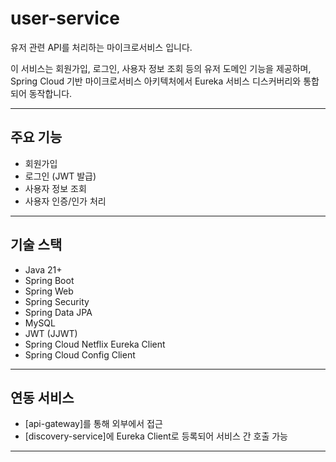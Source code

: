 # user-service

유저 관련 API를 처리하는 마이크로서비스 입니다.

이 서비스는 회원가입, 로그인, 사용자 정보 조회 등의 유저 도메인 기능을 제공하며,  
Spring Cloud 기반 마이크로서비스 아키텍처에서 Eureka 서비스 디스커버리와 통합되어 동작합니다.

---

## 주요 기능

- 회원가입
- 로그인 (JWT 발급)
- 사용자 정보 조회
- 사용자 인증/인가 처리

---

## 기술 스택

- Java 21+
- Spring Boot
- Spring Web
- Spring Security
- Spring Data JPA
- MySQL
- JWT (JJWT)
- Spring Cloud Netflix Eureka Client
- Spring Cloud Config Client

---

## 연동 서비스

- [api-gateway]를 통해 외부에서 접근
- [discovery-service]에 Eureka Client로 등록되어 서비스 간 호출 가능

---

